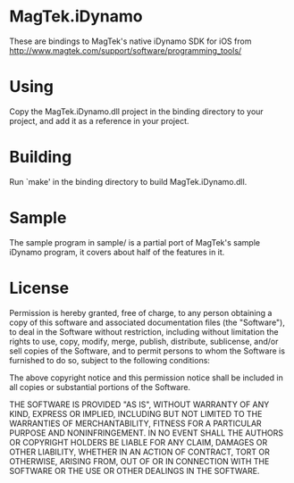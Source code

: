 MagTek.iDynamo
==============

These are bindings to MagTek's native iDynamo SDK for iOS from
http://www.magtek.com/support/software/programming_tools/

Using
=====

Copy the MagTek.iDynamo.dll project in the binding directory to your
project, and add it as a reference in your project.

Building
========

Run `make' in the binding directory to build MagTek.iDynamo.dll.

Sample
======

The sample program in sample/ is a partial port of MagTek's sample iDynamo
program, it covers about half of the features in it.

License
=======

Permission is hereby granted, free of charge, to any person obtaining a copy
of this software and associated documentation files (the "Software"), to deal
in the Software without restriction, including without limitation the rights
to use, copy, modify, merge, publish, distribute, sublicense, and/or sell
copies of the Software, and to permit persons to whom the Software is
furnished to do so, subject to the following conditions:

The above copyright notice and this permission notice shall be included in
all copies or substantial portions of the Software.

THE SOFTWARE IS PROVIDED "AS IS", WITHOUT WARRANTY OF ANY KIND, EXPRESS OR
IMPLIED, INCLUDING BUT NOT LIMITED TO THE WARRANTIES OF MERCHANTABILITY,
FITNESS FOR A PARTICULAR PURPOSE AND NONINFRINGEMENT. IN NO EVENT SHALL THE
AUTHORS OR COPYRIGHT HOLDERS BE LIABLE FOR ANY CLAIM, DAMAGES OR OTHER
LIABILITY, WHETHER IN AN ACTION OF CONTRACT, TORT OR OTHERWISE, ARISING FROM,
OUT OF OR IN CONNECTION WITH THE SOFTWARE OR THE USE OR OTHER DEALINGS IN
THE SOFTWARE.
